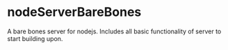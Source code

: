 # nodeServerBareBones
A bare bones server for nodejs. Includes all basic functionality of server to start building upon.
